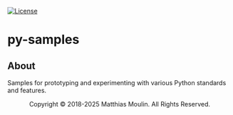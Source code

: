 [![License][s1]][li]

[s1]: https://img.shields.io/badge/licence-GPL%203.0-blue.svg
[li]: https://raw.githubusercontent.com/matt77hias/py-samples/master/LICENSE.txt

# py-samples

## About
Samples for prototyping and experimenting with various Python standards and features.

<p align="center">Copyright © 2018-2025 Matthias Moulin. All Rights Reserved.</p>

